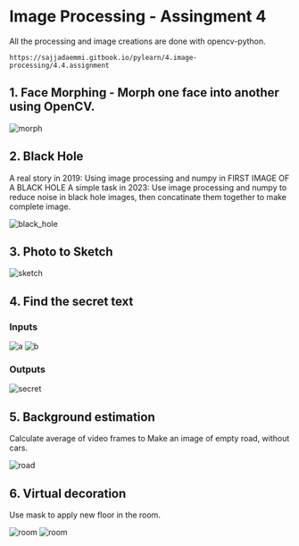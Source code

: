 # Image Processing - Assingment 4

All the processing and image creations are done with opencv-python.

`https://sajjadaemmi.gitbook.io/pylearn/4.image-processing/4.4.assignment`

## 1. Face Morphing - Morph one face into another using OpenCV.

![morph](https://github.com/ArmanAghania/PyLearn/blob/main/Image%20Processing/Session%204/Assignment/morphed_face/morphed_faces_progression.jpg)

## 2. Black Hole

A real story in 2019:
Using image processing and numpy in FIRST IMAGE OF A BLACK HOLE
A simple task in 2023:
Use image processing and numpy to reduce noise in black hole images, then concatinate them together to make complete image.

![black_hole](https://github.com/ArmanAghania/PyLearn/blob/main/Image%20Processing/Session%204/Assignment/black_hole/whole_picture.jpg)

## 3. Photo to Sketch

![sketch](https://github.com/ArmanAghania/PyLearn/blob/main/Image%20Processing/Session%204/Assignment/photo_to_sketch/sketch.png)

## 4. Find the secret text

### Inputs
![a](https://github.com/ArmanAghania/PyLearn/blob/main/Image%20Processing/Session%204/Assignment/secret_message/a.png)
![b](https://github.com/ArmanAghania/PyLearn/blob/main/Image%20Processing/Session%204/Assignment/secret_message/b.png)

### Outputs
![secret](https://github.com/ArmanAghania/PyLearn/blob/main/Image%20Processing/Session%204/Assignment/secret_message/secret.png)


## 5. Background estimation
Calculate average of video frames to Make an image of empty road, without cars.

![road](https://github.com/ArmanAghania/PyLearn/blob/main/Image%20Processing/Session%204/Assignment/background_estimation/empty_road.jpg)

## 6. Virtual decoration
Use mask to apply new floor in the room.

![room](https://github.com/ArmanAghania/PyLearn/blob/main/Image%20Processing/Session%204/Assignment/virtual_decoration/room_background.jpg)
![room](https://github.com/ArmanAghania/PyLearn/blob/main/Image%20Processing/Session%204/Assignment/virtual_decoration/room_with_new_floor.jpg)

